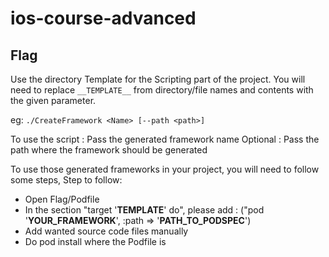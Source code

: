 # ios-course-advanced

## Flag


Use the directory Template for the Scripting part of the project.
You will need to replace `__TEMPLATE__` from directory/file names and contents with the given parameter.

eg: `./CreateFramework <Name> [--path <path>]`

To use the script :
   Pass the generated framework name
   Optional : Pass the path where the framework should be generated

To use those generated frameworks in your project, you will need to follow some steps,
Step to follow:
   - Open Flag/Podfile
   - In the section "target '__TEMPLATE__' do", please add :
      ("pod '__YOUR_FRAMEWORK__', :path => '__PATH_TO_PODSPEC__')
   - Add wanted source code files manually
   - Do pod install where the Podfile is
